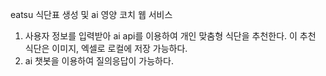 eatsu
식단표 생성 및 ai 영양 코치 웹 서비스

1. 사용자 정보를 입력받아 ai api를 이용하여 개인 맞춤형 식단을 추천한다. 이 추천 식단은 이미지, 엑셀로 로컬에 저장 가능하다.
2. ai 챗봇을 이용하여 질의응답이 가능하다.
